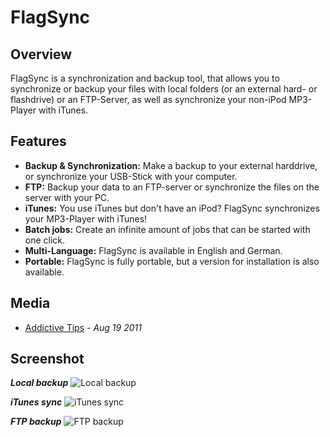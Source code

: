 # FlagSync

## Overview

FlagSync is a synchronization and backup tool, that allows you to synchronize or backup your files 
with local folders (or an external hard- or flashdrive) or an FTP-Server, as well as synchronize your non-iPod MP3-Player with iTunes.

## Features

- **Backup & Synchronization:** Make a backup to your external harddrive, or synchronize your USB-Stick with your computer.
- **FTP:** Backup your data to an FTP-server or synchronize the files on the server with your PC.
- **iTunes:** You use iTunes but don't have an iPod? FlagSync synchronizes your MP3-Player with iTunes!
- **Batch jobs:** Create an infinite amount of jobs that can be started with one click.
- **Multi-Language:** FlagSync is available in English and German.
- **Portable:** FlagSync is fully portable, but a version for installation is also available.

## Media

- [Addictive Tips][1]  - *Aug 19 2011*

## Screenshot

***Local backup***
![Local backup][2]

***iTunes sync***
![iTunes sync][3]

***FTP backup***
![FTP backup][4]

[1]: http://www.addictivetips.com/windows-tips/sync-itunes-with-portable-media-player-backup-data-on-ftp-usb-flagsync
[2]: http://flagbug.github.com/flagsync/local-backup.jpg
[3]: http://flagbug.github.com/flagsync/iTunes-sync.JPG
[4]: http://flagbug.github.com/flagsync/ftp-backup.jpg
                  
